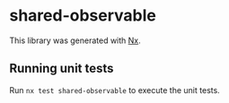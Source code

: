 # shared-observable

This library was generated with [Nx](https://nx.dev).

## Running unit tests

Run `nx test shared-observable` to execute the unit tests.
